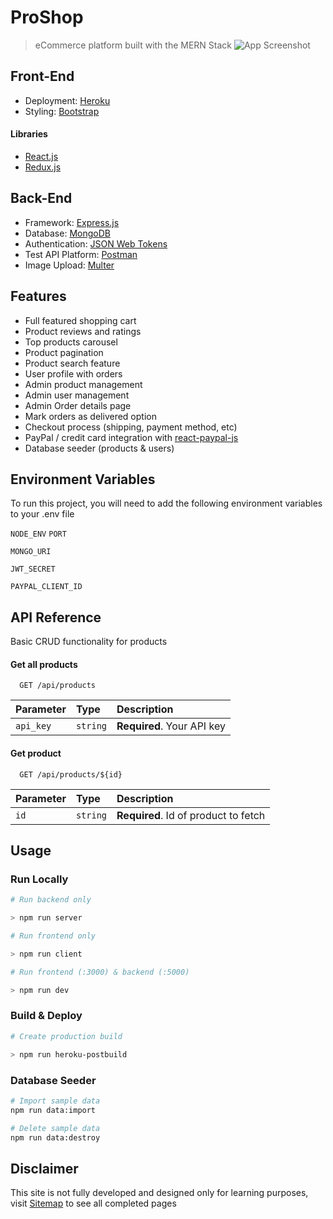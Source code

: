 
# ProShop
> eCommerce platform built with the MERN Stack
![App Screenshot](https://res.cloudinary.com/daniilrobnikov/image/upload/v1657446521/proshop/ProShop_Home_Page_lnmho3.png)
## Front-End
 - Deployment: [Heroku](https://www.heroku.com/platform)
 - Styling: [Bootstrap](https://getbootstrap.com/)
 
 #### Libraries

 - [React.js](https://reactjs.org/)
 - [Redux.js](https://redux.js.org/)

 ## Back-End

 - Framework: [Express.js](https://expressjs.com/)
 - Database: [MongoDB](https://www.mongodb.com/)
 - Authentication: [JSON Web Tokens](https://jwt.io/)
 - Test API Platform: [Postman](https://www.postman.com/)
 - Image Upload: [Multer](https://www.npmjs.com/package/multer)

## Features

- Full featured shopping cart
- Product reviews and ratings
- Top products carousel
- Product pagination
- Product search feature
- User profile with orders
- Admin product management
- Admin user management
- Admin Order details page
- Mark orders as delivered option
- Checkout process (shipping, payment method, etc)
- PayPal / credit card integration with [react-paypal-js](https://www.npmjs.com/package/@paypal/react-paypal-js)
- Database seeder (products & users)

## Environment Variables

To run this project, you will need to add the following environment variables to your .env file

`NODE_ENV`
`PORT`

`MONGO_URI`

`JWT_SECRET`

`PAYPAL_CLIENT_ID`
## API Reference

Basic CRUD functionality for products

#### Get all products

```http
  GET /api/products
```

| Parameter | Type     | Description                |
| :-------- | :------- | :------------------------- |
| `api_key` | `string` | **Required**. Your API key |

#### Get product

```http
  GET /api/products/${id}
```

| Parameter | Type     | Description                       |
| :-------- | :------- | :-------------------------------- |
| `id`      | `string` | **Required**. Id of product to fetch |

## Usage

### Run Locally
```bash
# Run backend only

> npm run server
```
```bash
# Run frontend only

> npm run client
```
```bash
# Run frontend (:3000) & backend (:5000)

> npm run dev
```
### Build & Deploy
```bash
# Create production build

> npm run heroku-postbuild
```
### Database Seeder
```bash
# Import sample data
npm run data:import
```
```bash
# Delete sample data
npm run data:destroy
```


## Disclaimer

This site is not fully developed and designed only for learning purposes, visit [Sitemap](https://nextjs.org) to see all completed pages 
